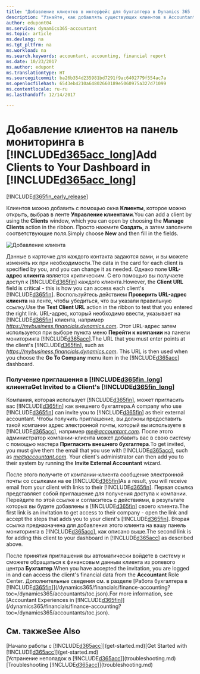 ```yaml
---
title: "Добавление клиентов в интерфейс для бухгалтера в Dynamics 365 | Microsoft Docs"
description: "Узнайте, как добавлять существующих клиентов в Accountant Hub для Dynamics 365."
author: edupont04
ms.service: dynamics365-accountant
ms.topic: article
ms.devlang: na
ms.tgt_pltfrm: na
ms.workload: na
ms.search.keywords: accountant, accounting, financial report
ms.date: 10/23/2017
ms.author: edupont
ms.translationtype: HT
ms.sourcegitcommit: ba26b354d235981bd7291f9ac6402779f554ac7a
ms.openlocfilehash: 6543eb4210a64802660189e5060975a327d71099
ms.contentlocale: ru-ru
ms.lasthandoff: 12/14/2017

---
```

# <a name="add-clients-to-your-dashboard-in-included365acclongincludesd365acclongmdmd"></a><span data-ttu-id="cc9e2-103">Добавление клиентов на панель мониторинга в [!INCLUDE[d365acc_long](includes/d365acc_long_md.md)]</span><span class="sxs-lookup"><span data-stu-id="cc9e2-103">Add Clients to Your Dashboard in [!INCLUDE[d365acc_long](includes/d365acc_long_md.md)]</span></span>
[!INCLUDE[d365fin_early_release](includes/d365fin_early_release.md.md)]

<span data-ttu-id="cc9e2-104">Клиентов можно добавить с помощью окна **Клиенты**, которое можно открыть, выбрав в ленте **Управление клиентами**.</span><span class="sxs-lookup"><span data-stu-id="cc9e2-104">You can add a client by using the **Clients** window, which you can open by choosing the **Manage Clients** action in the ribbon.</span></span> <span data-ttu-id="cc9e2-105">Просто нажмите **Создать**, а затем заполните соответствующие поля.</span><span class="sxs-lookup"><span data-stu-id="cc9e2-105">Simply choose **New** and then fill in the fields.</span></span>  

![Добавление клиента](./media/accountant-add-client/manage-client.png)

<span data-ttu-id="cc9e2-107">Данные в карточке для каждого контакта задаются вами, и вы можете изменять их при необходимости.</span><span class="sxs-lookup"><span data-stu-id="cc9e2-107">The data in the card for each client is specified by you, and you can change it as needed.</span></span> <span data-ttu-id="cc9e2-108">Однако поле **URL-адрес клиента** является критическим. С его помощью вы получаете доступ к [!INCLUDE[d365fin](includes/d365fin_md.md)] каждого клиента.</span><span class="sxs-lookup"><span data-stu-id="cc9e2-108">However, the **Client URL** field is critical - this is how you can access each client's [!INCLUDE[d365fin](includes/d365fin_md.md)].</span></span> <span data-ttu-id="cc9e2-109">Воспользуйтесь действием **Проверить URL-адрес клиента** на ленте, чтобы убедиться, что вы указали правильную ссылку.</span><span class="sxs-lookup"><span data-stu-id="cc9e2-109">Use the **Test Client URL** action in the ribbon to test that you entered the right link.</span></span> <span data-ttu-id="cc9e2-110">URL-адрес, который необходимо ввести, указывает на [!INCLUDE[d365fin](includes/d365fin_md.md)] клиента, например *https://mybusiness.financials.dynamics.com*. Этот URL-адрес затем используется при выборе пункта меню **Перейти к компании** на панели мониторинга [!INCLUDE[d365acc](includes/d365acc_md.md)].</span><span class="sxs-lookup"><span data-stu-id="cc9e2-110">The URL that you must enter points at the client's [!INCLUDE[d365fin](includes/d365fin_md.md)], such as *https://mybusiness.financials.dynamics.com*. This URL is then used when you choose the **Go To Company** menu item in the [!INCLUDE[d365acc](includes/d365acc_md.md)] dashboard.</span></span>  

### <a name="get-invited-to-a-clients-included365finlongincludesd365finlongmdmd"></a><span data-ttu-id="cc9e2-111">Получение приглашения в [!INCLUDE[d365fin_long](includes/d365fin_long_md.md)] клиента</span><span class="sxs-lookup"><span data-stu-id="cc9e2-111">Get Invited to a Client's [!INCLUDE[d365fin_long](includes/d365fin_long_md.md)]</span></span>
<span data-ttu-id="cc9e2-112">Компания, которая использует [!INCLUDE[d365fin](includes/d365fin_md.md)], может пригласить вас [!INCLUDE[d365fin](includes/d365fin_md.md)] как внешнего бухгалтера.</span><span class="sxs-lookup"><span data-stu-id="cc9e2-112">A company who use [!INCLUDE[d365fin](includes/d365fin_md.md)] can invite you to [!INCLUDE[d365fin](includes/d365fin_md.md)] as their external accountant.</span></span> <span data-ttu-id="cc9e2-113">Чтобы получить приглашение, вы должны предоставить такой компании адрес электронной почты, который вы используете в [!INCLUDE[d365acc](includes/d365acc_md.md)], например *me@accountant.com*. После этого администратор компании-клиента может добавить вас в свою систему с помощью мастера **Пригласить внешнего бухгалтера**.</span><span class="sxs-lookup"><span data-stu-id="cc9e2-113">To get invited, you must give them the email that you use with [!INCLUDE[d365acc](includes/d365acc_md.md)], such as *me@accountant.com*. Your client's administrator can then add you to their system by running the **Invite External Accountant** wizard.</span></span>  

<span data-ttu-id="cc9e2-114">После этого получите от компании-клиента сообщение электронной почты со ссылками на ее [!INCLUDE[d365fin](includes/d365fin_md.md)]</span><span class="sxs-lookup"><span data-stu-id="cc9e2-114">As a result, you will receive email from your client with links to their [!INCLUDE[d365fin](includes/d365fin_md.md)].</span></span> <span data-ttu-id="cc9e2-115">Первая ссылка представляет собой приглашение для получения доступа к компании. Перейдите по этой ссылке и согласитесь с действиями, в результате которых вы будете добавлены в [!INCLUDE[d365fin](includes/d365fin_md.md)] своего клиента.</span><span class="sxs-lookup"><span data-stu-id="cc9e2-115">The first link is an invitation to get access to their company - open the link and accept the steps that adds you to your client's [!INCLUDE[d365fin](includes/d365fin_md.md)].</span></span> <span data-ttu-id="cc9e2-116">Вторая ссылка предназначена для добавления этого клиента на вашу панель мониторинга в [!INCLUDE[d365acc](includes/d365acc_md.md)], как описано выше.</span><span class="sxs-lookup"><span data-stu-id="cc9e2-116">The second link is for adding this client to your dashboard in [!INCLUDE[d365acc](includes/d365acc_md.md)] as described above.</span></span>  

<span data-ttu-id="cc9e2-117">После принятия приглашения вы автоматически войдете в систему и сможете обращаться к финансовым данным клиента из ролевого центра **Бухгалтер**.</span><span class="sxs-lookup"><span data-stu-id="cc9e2-117">When you have accepted the invitation, you are logged in and can access the client's financial data from the **Accountant** Role Center.</span></span> <span data-ttu-id="cc9e2-118">Дополнительные сведения см. в разделе [Работа бухгалтера в [!INCLUDE[d365fin](includes/d365fin_md.md)]](/dynamics365/financials/finance-accounting?toc=/dynamics365/accountants/toc.json).</span><span class="sxs-lookup"><span data-stu-id="cc9e2-118">For more information, see [Accountant Experiences in [!INCLUDE[d365fin](includes/d365fin_md.md)]](/dynamics365/financials/finance-accounting?toc=/dynamics365/accountants/toc.json).</span></span>  

## <a name="see-also"></a><span data-ttu-id="cc9e2-119">См. также</span><span class="sxs-lookup"><span data-stu-id="cc9e2-119">See Also</span></span>
<span data-ttu-id="cc9e2-120">[Начало работы с [!INCLUDE[d365acc](includes/d365acc_md.md)]](get-started.md)</span><span class="sxs-lookup"><span data-stu-id="cc9e2-120">[Get Started with [!INCLUDE[d365acc](includes/d365acc_md.md)]](get-started.md)</span></span>  
<span data-ttu-id="cc9e2-121">[Устранение неполадок в [!INCLUDE[d365acc](includes/d365acc_md.md)]](troubleshooting.md)</span><span class="sxs-lookup"><span data-stu-id="cc9e2-121">[Troubleshooting [!INCLUDE[d365acc](includes/d365acc_md.md)]](troubleshooting.md)</span></span>  

